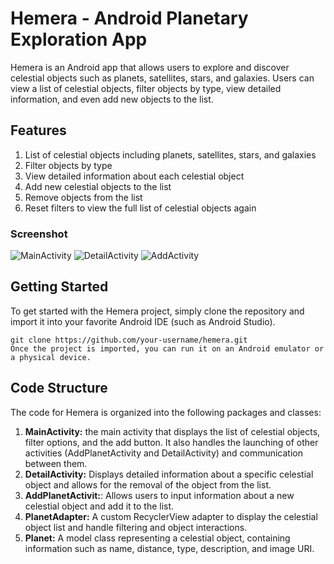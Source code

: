 
# Hemera - Android Planetary Exploration App

Hemera is an Android app that allows users to explore and discover celestial objects such as planets, satellites, stars, and galaxies. Users can view a list of celestial objects, filter objects by type, view detailed information, and even add new objects to the list.

## Features
1. List of celestial objects including planets, satellites, stars, and galaxies
2. Filter objects by type
3. View detailed information about each celestial object
4. Add new celestial objects to the list
5. Remove objects from the list
6. Reset filters to view the full list of celestial objects again

### Screenshot
![MainActivity](https://github.com/astate85-dot/Hemera/blob/master/1682691625885%20-%20Copie.jpg)
![DetailActivity](https://github.com/astate85-dot/Hemera/blob/master/1682691625883%20-%20Copie.jpg)
![AddActivity](https://github.com/astate85-dot/Hemera/blob/master/1682691625881%20-%20Copie.jpg)

## Getting Started
To get started with the Hemera project, simply clone the repository and import it into your favorite Android IDE (such as Android Studio).

```
git clone https://github.com/your-username/hemera.git
Once the project is imported, you can run it on an Android emulator or a physical device.
```

## Code Structure
The code for Hemera is organized into the following packages and classes:

1. **MainActivity:** the main activity that displays the list of celestial objects, filter options, and the add button. It also handles the launching of other activities (AddPlanetActivity and DetailActivity) and communication between them.
2. **DetailActivity:** Displays detailed information about a specific celestial object and allows for the removal of the object from the list.
3. **AddPlanetActivit:**: Allows users to input information about a new celestial object and add it to the list.
4. **PlanetAdapter:** A custom RecyclerView adapter to display the celestial object list and handle filtering and object interactions.
5. **Planet:** A model class representing a celestial object, containing information such as name, distance, type, description, and image URI.

